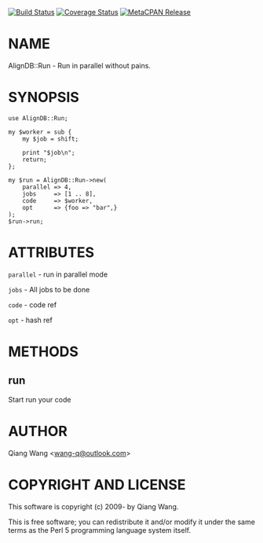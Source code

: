 [![Build Status](https://travis-ci.org/wang-q/AlignDB-Run.svg?branch=master)](https://travis-ci.org/wang-q/AlignDB-Run) [![Coverage Status](http://codecov.io/github/wang-q/AlignDB-Run/coverage.svg?branch=master)](https://codecov.io/github/wang-q/AlignDB-Run?branch=master) [![MetaCPAN Release](https://badge.fury.io/pl/AlignDB-Run.svg)](https://metacpan.org/release/AlignDB-Run)
# NAME

AlignDB::Run - Run in parallel without pains.

# SYNOPSIS

    use AlignDB::Run;

    my $worker = sub {
        my $job = shift;

        print "$job\n";
        return;
    };

    my $run = AlignDB::Run->new(
        parallel => 4,
        jobs     => [1 .. 8],
        code     => $worker,
        opt      => {foo => "bar",}
    );
    $run->run;

# ATTRIBUTES

`parallel` - run in parallel mode

`jobs` - All jobs to be done

`code` - code ref

`opt` - hash ref

# METHODS

## run

Start run your code

# AUTHOR

Qiang Wang &lt;wang-q@outlook.com>

# COPYRIGHT AND LICENSE

This software is copyright (c) 2009- by Qiang Wang.

This is free software; you can redistribute it and/or modify it under
the same terms as the Perl 5 programming language system itself.
